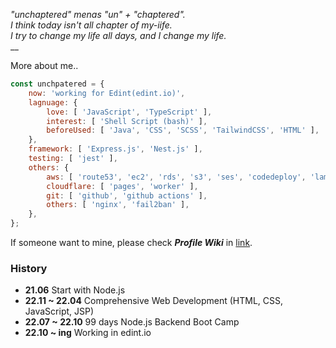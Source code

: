 _"unchaptered" menas "un" + "chaptered".<br>
I think today isn't all chapter of my-iife.<br>
I try to change my life all days, and I change my life._<br>__

More about me..

```javascript
const unchpatered = {
    now: 'working for Edint(edint.io)',
    lagnuage: {
        love: [ 'JavaScript', 'TypeScript' ],
        interest: [ 'Shell Script (bash)' ],
        beforeUsed: [ 'Java', 'CSS', 'SCSS', 'TailwindCSS', 'HTML' ],
    },
    framework: [ 'Express.js', 'Nest.js' ],
    testing: [ 'jest' ],
    others: {
        aws: [ 'route53', 'ec2', 'rds', 's3', 'ses', 'codedeploy', 'lambda' ],
        cloudflare: [ 'pages', 'worker' ],
        git: [ 'github', 'github actions' ],
        others: [ 'nginx', 'fail2ban' ],
    },
};
```

If someone want to mine, please check ***Profile Wiki*** in [link](https://github.com/unchaptered/unchaptered/wiki).


### History

- **21.06** Start with Node.js
- **22.11 ~ 22.04** Comprehensive Web Development (HTML, CSS, JavaScript, JSP)
- **22.07 ~ 22.10** 99 days Node.js Backend Boot Camp
- **22.10 ~ ing** Working in edint.io


<!--Logs

[![Unchapetered's Cards](https://github-readme-stats.vercel.app/api?username=unchaptered)](https://github.com/anuraghazra/github-readme-stats)-->
